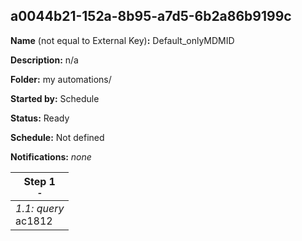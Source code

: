 ## a0044b21-152a-8b95-a7d5-6b2a86b9199c

**Name** (not equal to External Key)**:** Default_onlyMDMID

**Description:** n/a

**Folder:** my automations/

**Started by:** Schedule

**Status:** Ready

**Schedule:** Not defined

**Notifications:** _none_


| Step 1<br>_<small>-</small>_ |
| --- |
| _1.1: query_<br>ac1812 |
